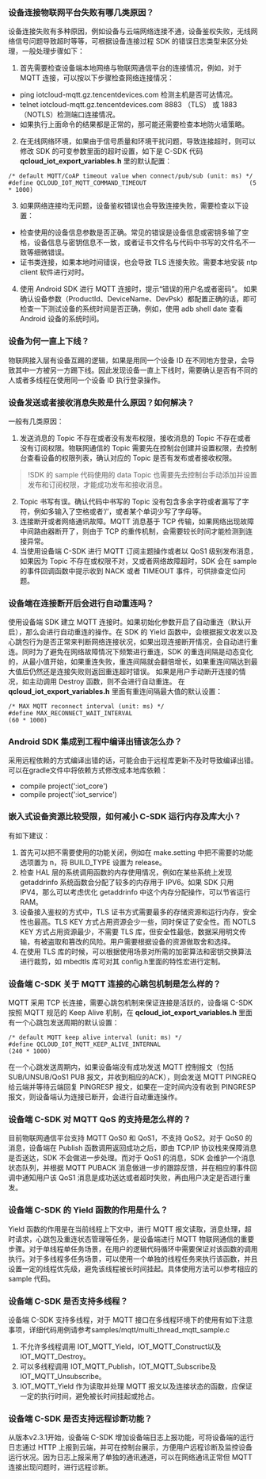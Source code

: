 

### 设备连接物联网平台失败有哪几类原因？
设备连接失败有多种原因，例如设备与云端网络连接不通，设备鉴权失败，无线网络信号问题导致超时等等，可根据设备连接过程 SDK 的错误日志类型来区分处理，一般处理步骤如下：
1. 首先需要检查设备端本地网络与物联网通信平台的连接情况，例如，对于 MQTT 连接，可以按以下步骤检查网络连接情况：
 - ping iotcloud-mqtt.gz.tencentdevices.com 检测主机是否可达情况。
 - telnet iotcloud-mqtt.gz.tencentdevices.com 8883 （TLS） 或 1883 （NOTLS）检测端口连接情况。
 - 如果执行上面命令的结果都是正常的，那可能还需要检查本地防火墙策略。
2. 在无线网络环境，如果由于信号质量和环境干扰问题，导致连接超时，则可以修改 SDK 的可变参数里面的超时设置，如下是 C-SDK 代码 **qcloud_iot_export_variables.h** 里的默认配置：
```
/* default MQTT/CoAP timeout value when connect/pub/sub (unit: ms) */
#define QCLOUD_IOT_MQTT_COMMAND_TIMEOUT                             (5 * 1000)
```
3. 如果网络连接均无问题，设备鉴权错误也会导致连接失败，需要检查以下设置：
 - 检查使用的设备信息参数是否正确。常见的错误是设备信息或密钥多输了空格，设备信息与密钥信息不一致，或者证书文件名与代码中书写的文件名不一致等细微错误。
 - 证书类连接，如果本地时间错误，也会导致 TLS 连接失败。需要本地安装 ntp client 软件进行对时。
4. 使用 Android SDK 进行 MQTT 连接时，提示“错误的用户名或者密码”。
如果确认设备参数（ProductId、DeviceName、DevPsk）都配置正确的话，即可检查一下测试设备的系统时间是否正确，例如，使用 adb shell date 查看 Android 设备的系统时间。


### 设备为何一直上下线？
物联网接入层有设备互踢的逻辑，如果是用同一个设备 ID 在不同地方登录，会导致其中一方被另一方踢下线。因此发现设备一直上下线时，需要确认是否有不同的人或者多线程在使用同一个设备 ID 执行登录操作。


### 设备发送或者接收消息失败是什么原因？如何解决？
一般有几类原因：
1. 发送消息的 Topic 不存在或者没有发布权限，接收消息的 Topic 不存在或者没有订阅权限。物联网通信的 Topic 需要先在控制台创建并设置权限，去控制台查看设备的权限列表，确认对应的 Topic 是否有发布或者接收权限。
>!SDK 的 sample 代码使用的 data Topic 也需要先去控制台手动添加并设置发布和订阅权限，才能成功发布和接收消息。
2. Topic 书写有误。确认代码中书写的 Topic 没有包含多余字符或者漏写了字符，例如多输入了空格或者‘/’，或者某个单词少写了字母等。
3. 连接断开或者网络通讯故障。MQTT 消息基于 TCP 传输，如果网络出现故障中间路由器断开了，则由于 TCP 的重传机制，会需要较长时间才能检测到连接异常。
4. 当使用设备端 C-SDK 进行 MQTT 订阅主题操作或者以 QoS1 级别发布消息，如果因为 Topic 不存在或权限不对，又或者网络故障超时，SDK 会在 sample 的事件回调函数中提示收到 NACK 或者 TIMEOUT 事件，可供排查定位问题。


### 设备端在连接断开后会进行自动重连吗？
使用设备端 SDK 建立 MQTT 连接时。如果初始化参数开启了自动重连（默认开启），那么会进行自动重连的操作。在 SDK 的 Yield 函数中，会根据报文收发以及心跳包行为是否正常来判断网络连接状况，如果出现连接断开情况，会自动进行重连。同时为了避免在网络故障情况下频繁进行重连，SDK 的重连间隔是动态变化的，从最小值开始，如果重连失败，重连间隔就会翻倍增长，如果重连间隔达到最大值后仍然还是连接失败则返回重连超时错误。
如果是用户手动断开连接的情况，如主动调用 Destroy 函数，则不会进行自动重连。
在 **qcloud_iot_export_variables.h** 里面有重连间隔最大值的默认设置：
```
/* MAX MQTT reconnect interval (unit: ms) */
#define MAX_RECONNECT_WAIT_INTERVAL                                 (60 * 1000)
```

### Android SDK 集成到工程中编译出错该怎么办？
采用远程依赖的方式编译出错的话，可能会由于远程库更新不及时导致编译出错。可以在gradle文件中将依赖方式修改成本地库依赖：
- compile project(':iot_core')
- compile project(':iot_service')


### 嵌入式设备资源比较受限，如何减小 C-SDK 运行内存及库大小？
有如下建议：
1. 首先可以把不需要使用的功能关闭，例如在 make.setting 中把不需要的功能选项置为 n，将 BUILD_TYPE 设置为 release。
2. 检查 HAL 层的系统调用函数的内存使用情况，例如在某些系统上发现 getaddrinfo 系统函数会分配了较多的内存用于 IPV6。如果 SDK 只用 IPV4，那么可以考虑优化 getaddrinfo 中这个内存分配操作，可以节省运行 RAM。
3. 设备接入鉴权的方式中，TLS 证书方式需要最多的存储资源和运行内存，安全性也最高。TLS KEY 方式占用资源会少一些，同时保证了安全性。而 NOTLS KEY 方式占用资源最少，不需要 TLS 库，但安全性最低，数据采用明文传输，有被盗取和篡改的风险。用户需要根据设备的资源做取舍和选择。
4. 在使用 TLS 库的时候，可以根据使用场景对所需的加密算法和密钥交换算法进行裁剪，如 mbedtls 库可对其 config.h里面的特性宏进行定制。


### 设备端 C-SDK 关于 MQTT 连接的心跳包机制是怎么样的？
MQTT 采用 TCP 长连接，需要心跳包机制来保证连接是活跃的，设备端 C-SDK 按照 MQTT 规范的 Keep Alive 机制，在 **qcloud_iot_export_variables.h** 里面有一个心跳包发送周期的默认设置：
```
/* default MQTT keep alive interval (unit: ms) */
#define QCLOUD_IOT_MQTT_KEEP_ALIVE_INTERNAL                         (240 * 1000)
```
在一个心跳发送周期内，如果设备端没有成功发送 MQTT 控制报文（包括 SUB/UNSUB/QoS1 PUB 报文，并收到相应的ACK），则会发送 MQTT PINGREQ 给云端并等待云端回复 PINGRESP 报文，如果在一定时间内没有收到 PINGRESP 报文，则设备端认为连接已断开，会进行自动重连操作。


### 设备端 C-SDK 对 MQTT QoS 的支持是怎么样的？
目前物联网通信平台支持 MQTT QoS0 和 QoS1，不支持 QoS2。对于 QoS0 的消息，设备端在 Publish 函数调用返回成功之后，即由 TCP/IP 协议栈来保障消息是否送达，SDK 不会做进一步处理。而对于 QoS1 的消息，SDK 会维护一个消息状态队列，并根据 MQTT PUBACK 消息做进一步的跟踪反馈，并在相应的事件回调中通知用户该 QoS1 消息是成功送达或者超时失败，再由用户决定是否进行重发。


### 设备端 C-SDK 的 Yield 函数的作用是什么？
Yield 函数的作用是在当前线程上下文中，进行 MQTT 报文读取，消息处理，超时请求，心跳包及重连状态管理等任务，是设备端进行 MQTT 物联网通信的重要步骤。对于单线程单任务场景，在用户的逻辑代码循环中需要保证对该函数的调用执行。对于多线程多任务场景，可以使用一个单独的线程任务来执行该函数，并且设置一定的线程优先级，避免该线程被长时间挂起。具体使用方法可以参考相应的 sample 代码。


### 设备端 C-SDK 是否支持多线程？
设备端 C-SDK 支持多线程，对于 MQTT 接口在多线程环境下的使用有如下注意事项，详细代码用例请参考samples/mqtt/multi_thread_mqtt_sample.c
1. 不允许多线程调用 IOT_MQTT_Yield，IOT_MQTT_Construct以及IOT_MQTT_Destroy。
2. 可以多线程调用 IOT_MQTT_Publish，IOT_MQTT_Subscribe及IOT_MQTT_Unsubscribe。
3. IOT_MQTT_Yield 作为读取并处理 MQTT 报文以及连接状态的函数，应保证一定的执行时间，避免被长时间挂起或抢占。


### 设备端 C-SDK 是否支持远程诊断功能？
从版本v2.3.1开始，设备端 C-SDK 增加设备端日志上报功能，可将设备端的运行日志通过 HTTP 上报到云端，并可在控制台展示，方便用户远程诊断及监控设备运行状况。因为日志上报采用了单独的通讯通道，可以在网络通讯正常但 MQTT 连接出现问题时，进行远程诊断。
